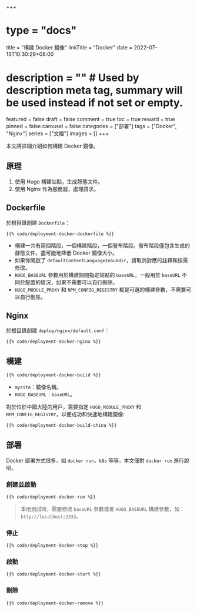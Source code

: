 +++
# type = "docs"
title = "構建 Docker 鏡像"
linkTitle = "Docker"
date = 2022-07-13T10:30:29+08:00
# description = "" # Used by description meta tag, summary will be used instead if not set or empty.
featured = false
draft = false
comment = true
toc = true
reward = true
pinned = false
carousel = false
categories = ["部署"]
tags = ["Docker", "Nginx"]
series = ["文檔"]
images = []
+++

本文將詳細介紹如何構建 Docker 鏡像。

<!--more-->

## 原理

1. 使用 Hugo 構建站點，生成靜態文件。
1. 使用 Nginx 作為服務器，處理請求。

## Dockerfile

於根目錄創建 `Dockerfile`：

```docker {title="Dockerfile"}
{{% code/deployment-docker-dockerfile %}}
```

- 構建一共有兩個階段，一個構建階段，一個發布階段。發布階段僅包含生成的靜態文件，盡可能地降低 Docker 鏡像大小。
- 如果你開啟了 `defaultContentLanguageInSubdir`，請取消對應的註釋和按需修改。
- `HUGO_BASEURL` 參數用於構建期間指定站點的 `baseURL`，一般用於 `baseURL` 不同於配置的情況，如果不需要可以自行刪除。
- `HUGO_MODULE_PROXY` 和 `NPM_CONFIG_REGISTRY` 都是可選的構建參數，不需要可以自行刪除。

## Nginx

於根目錄創建 `deploy/nginx/default.conf`：

```nginx {title="deploy/nginx/default.conf"}
{{% code/deployment-docker-nginx %}}
```

## 構建

```bash
{{% code/deployment-docker-build %}}
```

- `mysite`：鏡像名稱。
- `HUGO_BASEURL`：`baseURL`。

對於位於中國大陸的用戶，需要指定 `HUGO_MODULE_PROXY` 和 `NPM_CONFIG_REGISTRY`，以便成功和快速地構建鏡像:

```bash
{{% code/deployment-docker-build-china %}}
```

## 部署

Docker 部署方式很多，如 `docker run`，`k8s` 等等，本文僅對 `docker run` 進行說明。

### 創建並啟動

```bash
{{% code/deployment-docker-run %}}
```

> 本地測試時，需要修改 `baseURL` 參數或者 `HUGO_BASEURL` 構建參數，如：`http://localhost:2333`。

### 停止

```bash
{{% code/deployment-docker-stop %}}
```

### 啟動

```bash
{{% code/deployment-docker-start %}}
```

### 刪除

```bash
{{% code/deployment-docker-remove %}}
```
